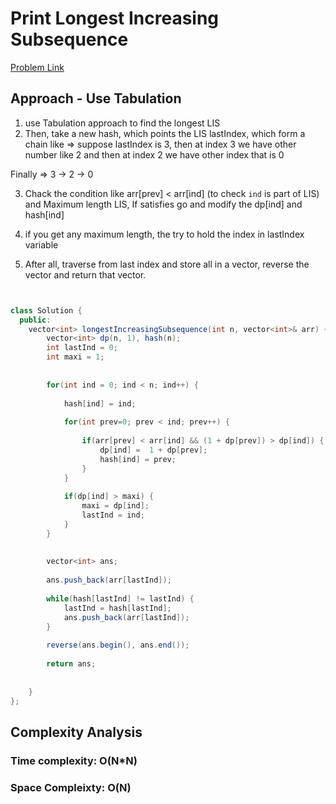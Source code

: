 # Print Longest Increasing Subsequence

[Problem Link](https://www.geeksforgeeks.org/problems/printing-longest-increasing-subsequence/1)

## Approach - Use Tabulation
1. use Tabulation approach to find the longest LIS
2. Then, take a new hash, which points the LIS lastIndex, which form a chain like => suppose lastIndex is 3, then at index 3 we have other number like 2 and then at index 2 we have other index that is 0

Finally => 3 -> 2 -> 0

3. Chack the condition like arr[prev] < arr[ind] (to check ```ind``` is part of LIS) and Maximum length LIS, If satisfies go and modify the dp[ind] and hash[ind]

4. if you get any maximum length, the try to hold the index in lastIndex variable
5. After all, traverse from last index and store all in a vector, reverse the vector and return that vector.


```Java


class Solution {
  public:
    vector<int> longestIncreasingSubsequence(int n, vector<int>& arr) {
        vector<int> dp(n, 1), hash(n);
        int lastInd = 0;
        int maxi = 1;
        
        
        for(int ind = 0; ind < n; ind++) {
            
            hash[ind] = ind;
            
            for(int prev=0; prev < ind; prev++) {
                
                if(arr[prev] < arr[ind] && (1 + dp[prev]) > dp[ind]) {
                    dp[ind] =  1 + dp[prev];
                    hash[ind] = prev;
                }
            }
            
            if(dp[ind] > maxi) {
                maxi = dp[ind];
                lastInd = ind;
            }
        }
        
        
        vector<int> ans;
        
        ans.push_back(arr[lastInd]);
        
        while(hash[lastInd] != lastInd) {
            lastInd = hash[lastInd];
            ans.push_back(arr[lastInd]);
        }
        
        reverse(ans.begin(), ans.end());
        
        return ans;
        
        
    }
};

```

## Complexity Analysis

### Time complexity: O(N*N)

### Space Compleixty: O(N) 
